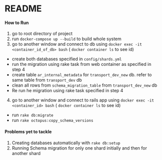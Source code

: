 # README

#### How to Run

1. go to root directory of project
2. run `docker-compose up --build` to build whole system
3. go to another window and connect to db using `docker exec -it <container_id_of_db> bash` ( `docker container ls` to see id)
  * create both databases specified in `config/shards.yml`
  * run the migration using rake task from web container as specified in step 4 
  * create table `ar_internal_metadata` for `transport_dev_new` db. refer to same table from `transport_dev` db
  * clean all rows from `schema_migration_table` from `transport_dev_new` db
  * Re run he migration using rake task specified in step 4 
4. go to another window and connect to rails app using `docker exec -it <container_id> bash` ( `docker container ls` to see id)
  * run `rake db:migrate`
  * run `rake octopus:copy_schema_versions`
  
  
#### Problems yet to tackle
1. Creating databases automatically with `rake db:setup`
2. Running Schema migration for only one shard initially and then for another shard